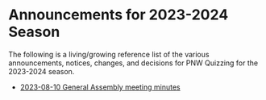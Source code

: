 # Announcements for 2023-2024 Season

The following is a living/growing reference list of the various announcements,
notices, changes, and decisions for PNW Quizzing for the 2023-2024 season.

- [2023-08-10 General Assembly meeting minutes](/policies_and_governance/_meeting_minutes/2023-08-10.md)
